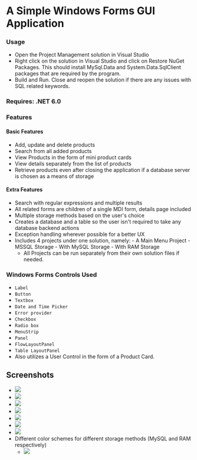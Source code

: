 # A Simple Windows Forms GUI Application

### Usage
- Open the Project Management solution in Visual Studio
- Right click on the solution in Visual Studio and click on Restore NuGet Packages. This should install MySql.Data and System.Data.SqlClient packages that are required by the program.
- Build and Run. Close and reopen the solution if there are any issues with SQL related keywords.
### Requires: .NET 6.0

### Features
#### Basic Features
- Add, update and delete products
- Search from all added products
- View Products in the form of mini product cards
- View details separately from the list of products
- Retrieve products even after closing the application if a database server is chosen as a means of storage

#### Extra Features
- Search with regular expressions and multiple results
- All related forms are children of a single MDI form, details page included
- Multiple storage methods based on the user's choice
- Creates a database and a table so the user isn't required to take any database backend actions
- Exception handling wherever possible for a better UX
- Includes 4 projects under one solution, namely:
		- A Main Menu Project
		- MSSQL Storage
		- With MySQL Storage
		- With RAM Storage
	- All Projects can be run separately from their own solution files if needed.


### Windows Forms Controls Used
- `Label`
- `Button`
- `Textbox`
- `Date and Time Picker`
- `Error provider`
- `Checkbox`
- `Radio box`
- `MenuStrip`
- `Panel`
- `FlowLayoutPanel`
- `Table LayoutPanel`
- Also utilizes a User Control in the form of a Product Card.

## Screenshots
- <img src="https://i.imgur.com/hKxsiQE.png"/>
- <img src="https://i.imgur.com/jRgMmq3.png"/>
- <img src="https://i.imgur.com/jRgMmq3.png"/>
- <img src="https://i.imgur.com/VCIpG5d.png"/>
- <img src="https://i.imgur.com/EgfUEDZ.png"/>
- <img src="https://i.imgur.com/CiXbC7H.png"/>
- <img src="https://i.imgur.com/Ua81zwa.png"/>
- Different color schemes for different storage methods (MySQL and RAM respectively) 
	- <img src="https://i.imgur.com/UML70bu.png"/>




